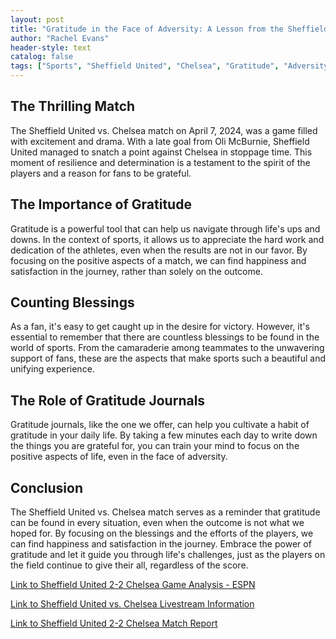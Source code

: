 ```yaml
---
layout: post
title: "Gratitude in the Face of Adversity: A Lesson from the Sheffield United vs. Chelsea Match"
author: "Rachel Evans"
header-style: text
catalog: false
tags: ["Sports", "Sheffield United", "Chelsea", "Gratitude", "Adversity"]
---
```


## The Thrilling Match

The Sheffield United vs. Chelsea match on April 7, 2024, was a game filled with excitement and drama. With a late goal from Oli McBurnie, Sheffield United managed to snatch a point against Chelsea in stoppage time. This moment of resilience and determination is a testament to the spirit of the players and a reason for fans to be grateful.

## The Importance of Gratitude

Gratitude is a powerful tool that can help us navigate through life's ups and downs. In the context of sports, it allows us to appreciate the hard work and dedication of the athletes, even when the results are not in our favor. By focusing on the positive aspects of a match, we can find happiness and satisfaction in the journey, rather than solely on the outcome.

## Counting Blessings

As a fan, it's easy to get caught up in the desire for victory. However, it's essential to remember that there are countless blessings to be found in the world of sports. From the camaraderie among teammates to the unwavering support of fans, these are the aspects that make sports such a beautiful and unifying experience.

## The Role of Gratitude Journals

Gratitude journals, like the one we offer, can help you cultivate a habit of gratitude in your daily life. By taking a few minutes each day to write down the things you are grateful for, you can train your mind to focus on the positive aspects of life, even in the face of adversity.

## Conclusion

The Sheffield United vs. Chelsea match serves as a reminder that gratitude can be found in every situation, even when the outcome is not what we hoped for. By focusing on the blessings and the efforts of the players, we can find happiness and satisfaction in the journey. Embrace the power of gratitude and let it guide you through life's challenges, just as the players on the field continue to give their all, regardless of the score.

[Link to Sheffield United 2-2 Chelsea Game Analysis - ESPN](https://www.espn.com/)

[Link to Sheffield United vs. Chelsea Livestream Information](https://www.livesportscentral.com/sheffield-united-vs-chelsea-live-stream/)

[Link to Sheffield United 2-2 Chelsea Match Report](https://www.dailymail.co.uk/sport/football/article-7126339/Sheffield-United-2-2-Chelsea-Oli-McBurnie-earns-Sheff-Utd-point.html)